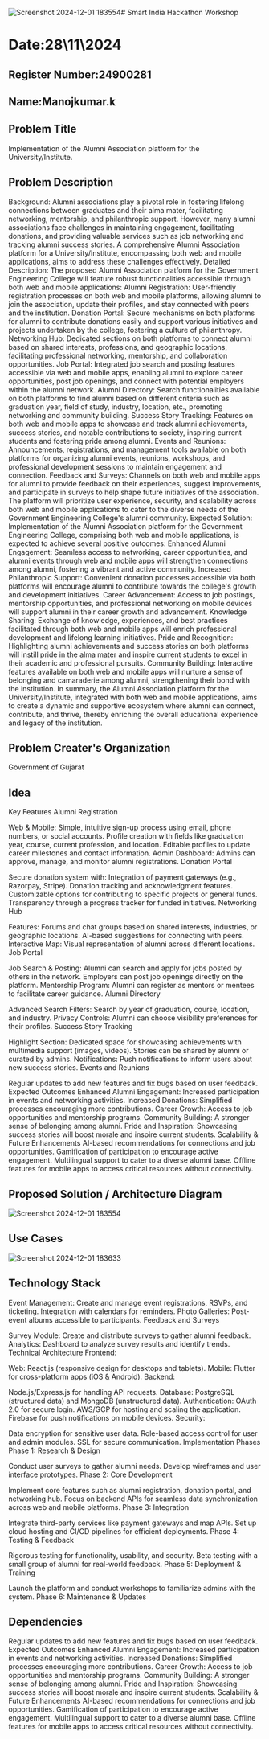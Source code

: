 ![Screenshot 2024-12-01 183554](https://github.com/user-attachments/assets/81bc0886-7ef5-4b68-8c3b-6a3e53c598a8)# Smart India Hackathon Workshop
# Date:28\11\2024
## Register Number:24900281
## Name:Manojkumar.k
## Problem Title
Implementation of the Alumni Association platform for the University/Institute.
## Problem Description
Background: Alumni associations play a pivotal role in fostering lifelong connections between graduates and their alma mater, facilitating networking, mentorship, and philanthropic support. However, many alumni associations face challenges in maintaining engagement, facilitating donations, and providing valuable services such as job networking and tracking alumni success stories. A comprehensive Alumni Association platform for a University/Institute, encompassing both web and mobile applications, aims to address these challenges effectively. Detailed Description: The proposed Alumni Association platform for the Government Engineering College will feature robust functionalities accessible through both web and mobile applications: Alumni Registration: User-friendly registration processes on both web and mobile platforms, allowing alumni to join the association, update their profiles, and stay connected with peers and the institution. Donation Portal: Secure mechanisms on both platforms for alumni to contribute donations easily and support various initiatives and projects undertaken by the college, fostering a culture of philanthropy. Networking Hub: Dedicated sections on both platforms to connect alumni based on shared interests, professions, and geographic locations, facilitating professional networking, mentorship, and collaboration opportunities. Job Portal: Integrated job search and posting features accessible via web and mobile apps, enabling alumni to explore career opportunities, post job openings, and connect with potential employers within the alumni network. Alumni Directory: Search functionalities available on both platforms to find alumni based on different criteria such as graduation year, field of study, industry, location, etc., promoting networking and community building. Success Story Tracking: Features on both web and mobile apps to showcase and track alumni achievements, success stories, and notable contributions to society, inspiring current students and fostering pride among alumni. Events and Reunions: Announcements, registrations, and management tools available on both platforms for organizing alumni events, reunions, workshops, and professional development sessions to maintain engagement and connection. Feedback and Surveys: Channels on both web and mobile apps for alumni to provide feedback on their experiences, suggest improvements, and participate in surveys to help shape future initiatives of the association. The platform will prioritize user experience, security, and scalability across both web and mobile applications to cater to the diverse needs of the Government Engineering College's alumni community. Expected Solution: Implementation of the Alumni Association platform for the Government Engineering College, comprising both web and mobile applications, is expected to achieve several positive outcomes: Enhanced Alumni Engagement: Seamless access to networking, career opportunities, and alumni events through web and mobile apps will strengthen connections among alumni, fostering a vibrant and active community. Increased Philanthropic Support: Convenient donation processes accessible via both platforms will encourage alumni to contribute towards the college's growth and development initiatives. Career Advancement: Access to job postings, mentorship opportunities, and professional networking on mobile devices will support alumni in their career growth and advancement. Knowledge Sharing: Exchange of knowledge, experiences, and best practices facilitated through both web and mobile apps will enrich professional development and lifelong learning initiatives. Pride and Recognition: Highlighting alumni achievements and success stories on both platforms will instill pride in the alma mater and inspire current students to excel in their academic and professional pursuits. Community Building: Interactive features available on both web and mobile apps will nurture a sense of belonging and camaraderie among alumni, strengthening their bond with the institution. In summary, the Alumni Association platform for the University/Institute, integrated with both web and mobile applications, aims to create a dynamic and supportive ecosystem where alumni can connect, contribute, and thrive, thereby enriching the overall educational experience and legacy of the institution.
## Problem Creater's Organization
Government of Gujarat

## Idea
Key Features
Alumni Registration

Web & Mobile:
Simple, intuitive sign-up process using email, phone numbers, or social accounts.
Profile creation with fields like graduation year, course, current profession, and location.
Editable profiles to update career milestones and contact information.
Admin Dashboard: Admins can approve, manage, and monitor alumni registrations.
Donation Portal

Secure donation system with:
Integration of payment gateways (e.g., Razorpay, Stripe).
Donation tracking and acknowledgment features.
Customizable options for contributing to specific projects or general funds.
Transparency through a progress tracker for funded initiatives.
Networking Hub

Features:
Forums and chat groups based on shared interests, industries, or geographic locations.
AI-based suggestions for connecting with peers.
Interactive Map:
Visual representation of alumni across different locations.
Job Portal

Job Search & Posting:
Alumni can search and apply for jobs posted by others in the network.
Employers can post job openings directly on the platform.
Mentorship Program:
Alumni can register as mentors or mentees to facilitate career guidance.
Alumni Directory

Advanced Search Filters:
Search by year of graduation, course, location, and industry.
Privacy Controls:
Alumni can choose visibility preferences for their profiles.
Success Story Tracking

Highlight Section:
Dedicated space for showcasing achievements with multimedia support (images, videos).
Stories can be shared by alumni or curated by admins.
Notifications:
Push notifications to inform users about new success stories.
Events and Reunions



Regular updates to add new features and fix bugs based on user feedback.
Expected Outcomes
Enhanced Alumni Engagement:
Increased participation in events and networking activities.
Increased Donations:
Simplified processes encouraging more contributions.
Career Growth:
Access to job opportunities and mentorship programs.
Community Building:
A stronger sense of belonging among alumni.
Pride and Inspiration:
Showcasing success stories will boost morale and inspire current students.
Scalability & Future Enhancements
AI-based recommendations for connections and job opportunities.
Gamification of participation to encourage active engagement.
Multilingual support to cater to a diverse alumni base.
Offline features for mobile apps to access critical resources without connectivity.

## Proposed Solution / Architecture Diagram
![Screenshot 2024-12-01 183554](https://github.com/user-attachments/assets/06d4f6b2-0827-44bb-a1ce-8c398a606852)

## Use Cases
![Screenshot 2024-12-01 183633](https://github.com/user-attachments/assets/12b5a1d5-5a38-4740-b23d-69414b6e9e29)

## Technology Stack
Event Management:
Create and manage event registrations, RSVPs, and ticketing.
Integration with calendars for reminders.
Photo Galleries:
Post-event albums accessible to participants.
Feedback and Surveys

Survey Module:
Create and distribute surveys to gather alumni feedback.
Analytics:
Dashboard to analyze survey results and identify trends.
Technical Architecture
Frontend:

Web: React.js (responsive design for desktops and tablets).
Mobile: Flutter for cross-platform apps (iOS & Android).
Backend:

Node.js/Express.js for handling API requests.
Database: PostgreSQL (structured data) and MongoDB (unstructured data).
Authentication: OAuth 2.0 for secure login.
AWS/GCP for hosting and scaling the application.
Firebase for push notifications on mobile devices.
Security:

Data encryption for sensitive user data.
Role-based access control for user and admin modules.
SSL for secure communication.
Implementation Phases
Phase 1: Research & Design

Conduct user surveys to gather alumni needs.
Develop wireframes and user interface prototypes.
Phase 2: Core Development

Implement core features such as alumni registration, donation portal, and networking hub.
Focus on backend APIs for seamless data synchronization across web and mobile platforms.
Phase 3: Integration

Integrate third-party services like payment gateways and map APIs.
Set up cloud hosting and CI/CD pipelines for efficient deployments.
Phase 4: Testing & Feedback

Rigorous testing for functionality, usability, and security.
Beta testing with a small group of alumni for real-world feedback.
Phase 5: Deployment & Training

Launch the platform and conduct workshops to familiarize admins with the system.
Phase 6: Maintenance & Updates


## Dependencies
Regular updates to add new features and fix bugs based on user feedback.
Expected Outcomes
Enhanced Alumni Engagement:
Increased participation in events and networking activities.
Increased Donations:
Simplified processes encouraging more contributions.
Career Growth:
Access to job opportunities and mentorship programs.
Community Building:
A stronger sense of belonging among alumni.
Pride and Inspiration:
Showcasing success stories will boost morale and inspire current students.
Scalability & Future Enhancements
AI-based recommendations for connections and job opportunities.
Gamification of participation to encourage active engagement.
Multilingual support to cater to a diverse alumni base.
Offline features for mobile apps to access critical resources without connectivity.
